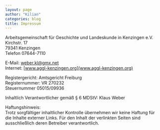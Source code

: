 ```yaml
---
layout: page
author: "Kilian"
categories: blog
title: Impressum
---
```


Arbeitsgemeinschaft für Geschichte und Landeskunde in Kenzingen e.V.  
Kirchstr. 17  
79341 Kenzingen  
Telefon 07644-7110  

E-Mail: [weber.kl@gmx.net](mailto:weber.kl@gmx.net)  
Internet: [www.aggl-kenzingen.org](www.aggl-kenzingen.org)  

Registergericht: Amtsgericht Freiburg  
Registernummer: VR 270232  
Steuernummer 05015/09936  

Inhaltlich Verantwortlicher gemäß § 6 MDStV: Klaus Weber

Haftungshinweis:  
Trotz sorgfältiger inhaltlicher Kontrolle übernehmen wir keine Haftung für die Inhalte externer Links. Für den Inhalt der verlinkten Seiten sind ausschließlich deren Betreiber verantwortlich.  
